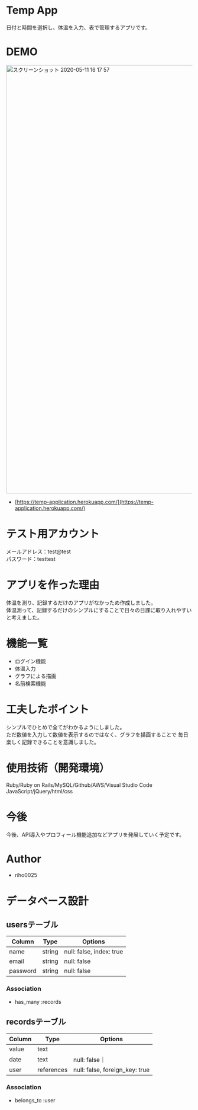 # Temp App

日付と時間を選択し、体温を入力、表で管理するアプリです。 
 


# DEMO
<img width="1156" alt="スクリーンショット 2020-05-11 16 17 57" src="https://user-images.githubusercontent.com/63936582/81549114-34a9d680-93b9-11ea-9267-972441193d77.png">

- [https://temp-application.herokuapp.com/](https://temp-application.herokuapp.com/)

# テスト用アカウント
メールアドレス：test@test<br>
パスワード：testtest


# アプリを作った理由
体温を測り、記録するだけのアプリがなかっため作成しました。<br>
体温測って、記録するだけのシンプルにすることで日々の日課に取り入れやすいと考えました。
<br>
# 機能一覧
- ログイン機能
- 体温入力
- グラフによる描画
- 名前検索機能

# 工夫したポイント
シンプルでひとめで全てがわかるようにしました。<br>
ただ数値を入力して数値を表示するのではなく、グラフを描画することで
毎日楽しく記録できることを意識しました。
<br>
# 使用技術（開発環境）
Ruby/Ruby on Rails/MySQL/Github/AWS/Visual Studio Code
JavaScript/jQuery/html/css





# 今後
今後、API導入やプロフィール機能追加などアプリを発展していく予定です。
 

 
# Author
 
* riho0025
 


# データベース設計
## usersテーブル
|Column|Type|Options|
|------|----|-------|
|name|string|null: false, index: true|
|email|string|null: false|
|password|string|null: false|

### Association
- has_many :records

## recordsテーブル
|Column|Type|Options|
|------|----|-------|
|value|text||
|date |text|null: false｜
|user|references|null: false, foreign_key: true|
### Association
- belongs_to :user







